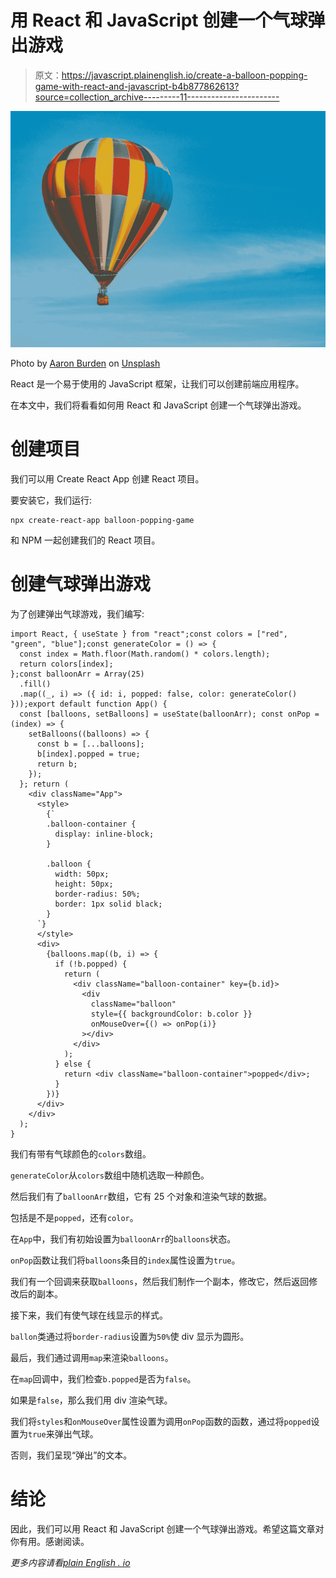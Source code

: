 # 用 React 和 JavaScript 创建一个气球弹出游戏

> 原文：<https://javascript.plainenglish.io/create-a-balloon-popping-game-with-react-and-javascript-b4b877862613?source=collection_archive---------11----------------------->

![](img/b95000d1dbd80b5d56af84d2249d91b1.png)

Photo by [Aaron Burden](https://unsplash.com/@aaronburden?utm_source=medium&utm_medium=referral) on [Unsplash](https://unsplash.com?utm_source=medium&utm_medium=referral)

React 是一个易于使用的 JavaScript 框架，让我们可以创建前端应用程序。

在本文中，我们将看看如何用 React 和 JavaScript 创建一个气球弹出游戏。

# 创建项目

我们可以用 Create React App 创建 React 项目。

要安装它，我们运行:

```
npx create-react-app balloon-popping-game
```

和 NPM 一起创建我们的 React 项目。

# 创建气球弹出游戏

为了创建弹出气球游戏，我们编写:

```
import React, { useState } from "react";const colors = ["red", "green", "blue"];const generateColor = () => {
  const index = Math.floor(Math.random() * colors.length);
  return colors[index];
};const balloonArr = Array(25)
  .fill()
  .map((_, i) => ({ id: i, popped: false, color: generateColor() }));export default function App() {
  const [balloons, setBalloons] = useState(balloonArr); const onPop = (index) => {
    setBalloons((balloons) => {
      const b = [...balloons];
      b[index].popped = true;
      return b;
    });
  }; return (
    <div className="App">
      <style>
        {`
        .balloon-container {
          display: inline-block;
        }

        .balloon {
          width: 50px;
          height: 50px;
          border-radius: 50%;
          border: 1px solid black;
        }
      `}
      </style>
      <div>
        {balloons.map((b, i) => {
          if (!b.popped) {
            return (
              <div className="balloon-container" key={b.id}>
                <div
                  className="balloon"
                  style={{ backgroundColor: b.color }}
                  onMouseOver={() => onPop(i)}
                ></div>
              </div>
            );
          } else {
            return <div className="balloon-container">popped</div>;
          }
        })}
      </div>
    </div>
  );
}
```

我们有带有气球颜色的`colors`数组。

`generateColor`从`colors`数组中随机选取一种颜色。

然后我们有了`balloonArr`数组，它有 25 个对象和渲染气球的数据。

包括是不是`popped`，还有`color`。

在`App`中，我们有初始设置为`balloonArr`的`balloons`状态。

`onPop`函数让我们将`balloons`条目的`index`属性设置为`true`。

我们有一个回调来获取`balloons`，然后我们制作一个副本，修改它，然后返回修改后的副本。

接下来，我们有使气球在线显示的样式。

`ballon`类通过将`border-radius`设置为`50%`使 div 显示为圆形。

最后，我们通过调用`map`来渲染`balloons`。

在`map`回调中，我们检查`b.popped`是否为`false`。

如果是`false`，那么我们用 div 渲染气球。

我们将`styles`和`onMouseOver`属性设置为调用`onPop`函数的函数，通过将`popped`设置为`true`来弹出气球。

否则，我们呈现“弹出”的文本。

# 结论

因此，我们可以用 React 和 JavaScript 创建一个气球弹出游戏。希望这篇文章对你有用。感谢阅读。

*更多内容请看*[*plain English . io*](http://plainenglish.io/)